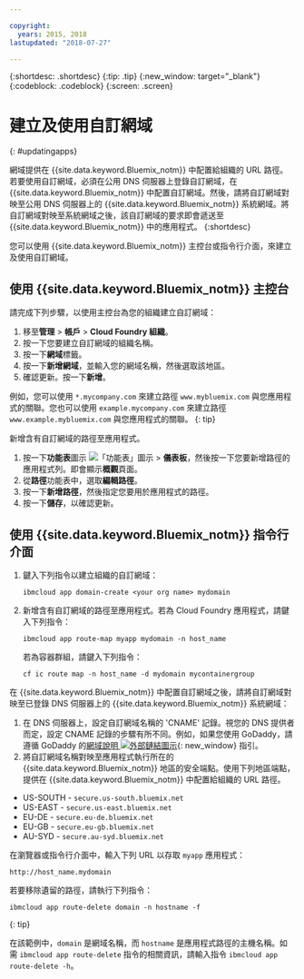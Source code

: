 ```yaml
---

copyright:
  years: 2015, 2018
lastupdated: "2018-07-27"

---
```


{:shortdesc: .shortdesc}
{:tip: .tip}
{:new_window: target="_blank"}
{:codeblock: .codeblock}
{:screen: .screen}

# 建立及使用自訂網域
{: #updatingapps}

網域提供在 {{site.data.keyword.Bluemix_notm}} 中配置給組織的 URL 路徑。若要使用自訂網域，必須在公用 DNS 伺服器上登錄自訂網域，在 {{site.data.keyword.Bluemix_notm}} 中配置自訂網域。然後，請將自訂網域對映至公用 DNS 伺服器上的 {{site.data.keyword.Bluemix_notm}} 系統網域。將自訂網域對映至系統網域之後，該自訂網域的要求即會遞送至 {{site.data.keyword.Bluemix_notm}} 中的應用程式。
{:shortdesc}

您可以使用 {{site.data.keyword.Bluemix_notm}} 主控台或指令行介面，來建立及使用自訂網域。

## 使用 {{site.data.keyword.Bluemix_notm}} 主控台

請完成下列步驟，以使用主控台為您的組織建立自訂網域：

1. 移至**管理** > **帳戶** > **Cloud Foundry 組織**。
2. 按一下您要建立自訂網域的組織名稱。
3. 按一下**網域**標籤。
4. 按一下**新增網域**，並輸入您的網域名稱，然後選取該地區。
5. 確認更新。按一下**新增**。

例如，您可以使用 `*.mycompany.com` 來建立路徑 `www.mybluemix.com` 與您應用程式的關聯。您也可以使用 `example.mycompany.com` 來建立路徑 `www.example.mybluemix.com` 與您應用程式的關聯。
{: tip}

新增含有自訂網域的路徑至應用程式。

1. 按一下**功能表**圖示 ![「功能表」圖示](../icons/icon_hamburger.svg) > **儀表板**，然後按一下您要新增路徑的應用程式列。即會顯示**概觀**頁面。
2. 從**路徑**功能表中，選取**編輯路徑**。
3. 按一下**新增路徑**，然後指定您要用於應用程式的路徑。
4. 按一下**儲存**，以確認更新。

## 使用 {{site.data.keyword.Bluemix_notm}} 指令行介面

1. 鍵入下列指令以建立組織的自訂網域：

   ```
   ibmcloud app domain-create <your org name> mydomain
   ```

2. 新增含有自訂網域的路徑至應用程式。若為 Cloud Foundry 應用程式，請鍵入下列指令：

   ```
   ibmcloud app route-map myapp mydomain -n host_name

   ```

   若為容器群組，請鍵入下列指令：

   ```
   cf ic route map -n host_name -d mydomain mycontainergroup

   ```

在 {{site.data.keyword.Bluemix_notm}} 中配置自訂網域之後，請將自訂網域對映至已登錄 DNS 伺服器上的 {{site.data.keyword.Bluemix_notm}} 系統網域：

1. 在 DNS 伺服器上，設定自訂網域名稱的 'CNAME' 記錄。視您的 DNS 提供者而定，設定 CNAME 記錄的步驟有所不同。例如，如果您使用 GoDaddy，請遵循 GoDaddy 的[網域說明 ![外部鏈結圖示](../icons/launch-glyph.svg "外部鏈結圖示")](https://www.godaddy.com/help/add-a-cname-record-19236){: new_window} 指引。
2. 將自訂網域名稱對映至應用程式執行所在的 {{site.data.keyword.Bluemix_notm}} 地區的安全端點。使用下列地區端點，提供在 {{site.data.keyword.Bluemix_notm}} 中配置給組織的 URL 路徑。

  * US-SOUTH - `secure.us-south.bluemix.net`
  * US-EAST - `secure.us-east.bluemix.net`
  * EU-DE - `secure.eu-de.bluemix.net`
  * EU-GB - `secure.eu-gb.bluemix.net`
  * AU-SYD - `secure.au-syd.bluemix.net`

在瀏覽器或指令行介面中，輸入下列 URL 以存取 `myapp` 應用程式：

```
http://host_name.mydomain
```

若要移除遺留的路徑，請執行下列指令：

```
ibmcloud app route-delete domain -n hostname -f

```
{: tip}

在該範例中，`domain` 是網域名稱，而 `hostname` 是應用程式路徑的主機名稱。如需 `ibmcloud app route-delete` 指令的相關資訊，請輸入指令 `ibmcloud app route-delete -h`。

